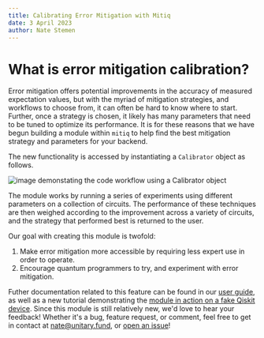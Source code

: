 ```yaml
---
title: Calibrating Error Mitigation with Mitiq
date: 3 April 2023
author: Nate Stemen
---
```


# What is error mitigation calibration?

Error mitigation offers potential improvements in the accuracy of measured expectation values, but with the myriad of mitigation strategies, and workflows to choose from, it can often be hard to know where to start.
Further, once a strategy is chosen, it likely has many parameters that need to be tuned to optimize its performance.
It is for these reasons that we have begun building a module within `mitiq` to help find the best mitigation strategy and parameters for your backend.

The new functionality is accessed by instantiating a `Calibrator` object as follows.

<!-- ```py
from mitiq import Calibrator

cal = Calibrator(execute, frontend="cirq")
cal.execute_with_mitigation(circuit)
``` -->

![image demonstating the code workflow using a `Calibrator` object](../../images/mitiq-demo.png)

The module works by running a series of experiments using different parameters on a collection of circuits.
The performance of these techniques are then weighed according to the improvement across a variety of circuits, and the strategy that performed best is returned to the user.

Our goal with creating this module is twofold:

1. Make error mitigation more accessible by requiring less expert use in order to operate.
2. Encourage quantum programmers to try, and experiment with error mitigation.

Futher documentation related to this feature can be found in our [user guide](https://mitiq.readthedocs.io/en/latest/guide/calibrators.html), as well as a new tutorial demonstrating the [module in action on a fake Qiskit device](https://mitiq.readthedocs.io/en/latest/examples/calibration-tutorial.html).
Since this module is still relatively new, we'd love to hear your feedback!
Whether it's a bug, feature request, or comment, feel free to get in contact at [nate@unitary.fund](mailto:nate@unitary.fund), or [open an issue](https://github.com/unitaryfund/mitiq/issues/new)!
